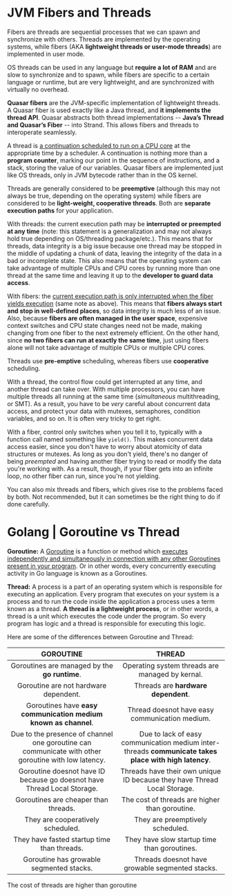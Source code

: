 # JVM Fibers and Threads

Fibers are threads are sequential processes that we can spawn and synchronize with others. Threads are implemented by the operating systems, while fibers (AKA **lightweight threads or user-mode threads**) are implemented in user mode.

OS threads can be used in any language but **require a lot of RAM** and are slow to synchronize and to spawn, while fibers are specific to a certain language or runtime, but are very lightweight, and are synchronized with virtually no overhead. 

**Quasar fibers** are the JVM-specific implementation of lightweight threads. A Quasar fiber is used exactly like a Java thread, and **it implements the thread API**. Quasar abstracts both thread implementations -- **Java’s Thread and Quasar’s Fiber** --  into Strand. This allows fibers and threads to interoperate seamlessly.



A thread is <u>a continuation scheduled to run on a CPU core</u> at the appropriate time by a scheduler. A continuation is nothing more than a **program counter**, marking our point in the sequence of instructions, and a stack, storing the value of our variables. Quasar fibers are implemented just like OS threads, only in JVM bytecode rather than in the OS kernel.





Threads are generally considered to be **preemptive** (although this may not always be true, depending on the operating system) while fibers are considered to be **light-weight, cooperative threads**. Both are **separate execution paths** for your application.

With threads: the current execution path may be **interrupted or preempted at any time** (note: this statement is a generalization and may not always hold true depending on OS/threading package/etc.). This means that for threads, data integrity is a big issue because one thread may be stopped in the middle of updating a chunk of data, leaving the integrity of the data in a bad or incomplete state. This also means that the operating system can take advantage of multiple CPUs and CPU cores by running more than one thread at the same time and leaving it up to the **developer to guard data access**.

With fibers: the <u>current execution path is only interrupted when the fiber yields execution</u> (same note as above). This means that **fibers always start and stop in well-defined places**, so data integrity is much less of an issue. Also, because **fibers are often managed in the user space**, expensive context switches and CPU state changes need not be made, making changing from one fiber to the next extremely efficient. On the other hand, since **no two fibers can run at exactly the same time**, just using fibers alone will not take advantage of multiple CPUs or multiple CPU cores.



Threads use **pre-emptive** scheduling, whereas fibers use **cooperative** scheduling.


With a thread, the control flow could get interrupted at any time, and another thread can take over. With multiple processors, you can have multiple threads all running at the same time (*simultaneous* multithreading, or SMT). As a result, you have to be *very* careful about concurrent data access, and protect your data with mutexes, semaphores, condition variables, and so on. It is often very tricky to get right.

With a fiber, control only switches when you tell it to, typically with a function call named something like `yield()`. This makes concurrent data access easier, since you don't have to worry about atomicity of data structures or mutexes. As long as you don't yield, there's no danger of being *preempted* and having another fiber trying to read or modify the data you're working with. As a result, though, if your fiber gets into an infinite loop, no other fiber can run, since you're not yielding.

You can also mix threads and fibers, which gives rise to the problems faced by both. Not recommended, but it can sometimes be the right thing to do if done carefully.









# Golang | Goroutine vs Thread

**Goroutine:** A [Goroutine](https://www.geeksforgeeks.org/goroutines-concurrency-in-golang/) is a function or method which <u>executes independently and simultaneously in connection with any other Goroutines present in your program</u>. Or in other words, every concurrently executing activity in Go language is known as a Goroutines.

**Thread:** A process is a part of an operating system which is responsible for executing an application. Every program that executes on your system is a process and to run the code inside the application a process uses a term known as a thread. **A thread is a lightweight process**, or in other words, a thread is a unit which executes the code under the program. So every program has logic and a thread is responsible for executing this logic.

Here are some of the differences between Goroutine and Thread:



|                          GOROUTINE                           |                            THREAD                            |
| :----------------------------------------------------------: | :----------------------------------------------------------: |
|        Goroutines are managed by the **go runtime**.         |       Operating system threads are managed by kernal.        |
|            Goroutine are not hardware dependent.             |             Threads are **hardware dependent**.              |
| Goroutines have **easy communication medium known as channel**. |        Thread doesnot have easy communication medium.        |
| Due to the presence of channel one goroutine can communicate with other goroutine with low latency. | Due to lack of easy communication medium inter-threads **communicate takes place with high latency**. |
| Goroutine doesnot have ID because go doesnot have Thread Local Storage. | Threads have their own unique ID because they have Thread Local Storage. |
|             Goroutines are cheaper than threads.             |        The cost of threads are higher than goroutine.        |
|              They are cooperatively scheduled.               |               They are preemptively scheduled.               |
|         They have fasted startup time than threads.          |         They have slow startup time than goroutines.         |
|           Goroutine has growable segmented stacks.           |       Threads doesnot have growable segmented stacks.        |

The cost of threads are higher than goroutine

